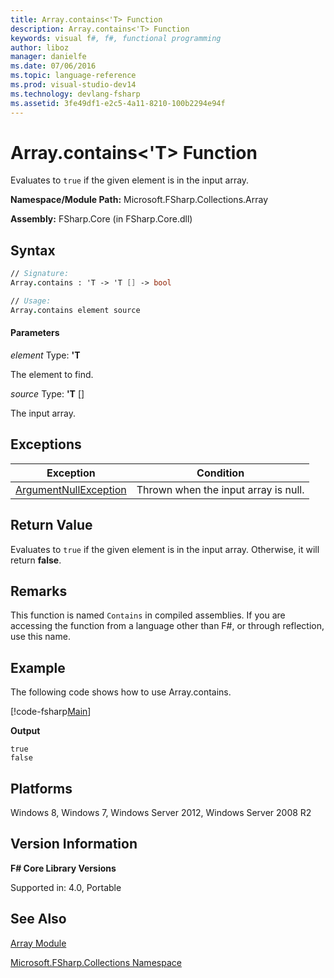 ```yaml
---
title: Array.contains<'T> Function
description: Array.contains<'T> Function
keywords: visual f#, f#, functional programming
author: liboz
manager: danielfe
ms.date: 07/06/2016
ms.topic: language-reference
ms.prod: visual-studio-dev14
ms.technology: devlang-fsharp
ms.assetid: 3fe49df1-e2c5-4a11-8210-100b2294e94f
---
```


# Array.contains<'T> Function

Evaluates to `true` if the given element is in the input array.

**Namespace/Module Path:** Microsoft.FSharp.Collections.Array

**Assembly:** FSharp.Core (in FSharp.Core.dll)

## Syntax

```fsharp
// Signature:
Array.contains : 'T -> 'T [] -> bool

// Usage:
Array.contains element source
```

#### Parameters
*element*
Type: **'T**

The element to find.

*source*
Type: **'T** [[]](https://msdn.microsoft.com/library/def20292-9aae-4596-9275-b94e594f8493)

The input array.

## Exceptions

|Exception|Condition|
|----|----|
|[ArgumentNullException](https://msdn.microsoft.com/library/system.argumentnullexception.aspx)|Thrown when the input array is null.|

## Return Value

Evaluates to `true` if the given element is in the input array. Otherwise, it will return **false**.

## Remarks
This function is named `Contains` in compiled assemblies. If you are accessing the function from a language other than F#, or through reflection, use this name.

## Example

The following code shows how to use Array.contains.

[!code-fsharp[Main](~/samples/snippets/fsharp/arrays/snippet511.fs)]

**Output**

```
true
false
```

## Platforms
Windows 8, Windows 7, Windows Server 2012, Windows Server 2008 R2

## Version Information
**F# Core Library Versions**

Supported in: 4.0, Portable

## See Also

[Array Module](index.md)

[Microsoft.FSharp.Collections Namespace](../Microsoft.FSharp.Collections-Namespace.md)
